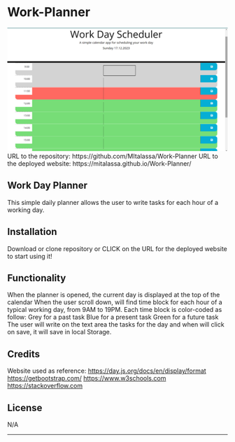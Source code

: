 # Work-Planner
<img src="./assets/images/Screenshot (3).png">
URL to the repository: https://github.com/MItalassa/Work-Planner
URL to the deployed website: https://mitalassa.github.io/Work-Planner/

## Work Day Planner

This simple daily planner allows the user to write tasks for each hour of a working day.

## Installation
Download or clone repository or CLICK on the URL for the deployed website to start using it!

## Functionality
When the planner is opened, the current day is displayed at the top of the calendar
When the user scroll down, will find time block for each hour of a typical working day, from 9AM to 19PM.
Each time block is color-coded as follow:
Grey for a past task
Blue for a present task
Green for a future task
The user will write on the text area the tasks for the day and when will click on save, it will save in local Storage.

## Credits

Website used as reference:
https://day.js.org/docs/en/display/format
https://getbootstrap.com/
https://www.w3schools.com
https://stackoverflow.com


## License

N/A

---